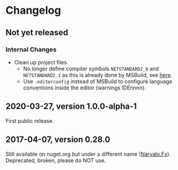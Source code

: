 # Changelog

## Not yet released

### Internal Changes
- Clean up project files.
  * No longer define compiler symbols `NETSTANDARD2_0` and `NETSTANDARD2_1` as
    this is already done by MSBuild;
    see [here](https://docs.microsoft.com/en-us/dotnet/core/tutorials/libraries).
  * Use `.editorconfig` instead of MSBuild to configure language conventions
    inside the editor (warnings IDEnnnn).

## 2020-03-27, version 1.0.0-alpha-1

First public release.

## 2017-04-07, version 0.28.0

Still available on nuget.org but under a different name
([Narvalo.Fx](https://www.nuget.org/packages/Narvalo.Fx/)).
Deprecated, broken, please do NOT use.
